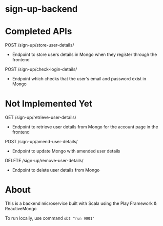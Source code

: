 # sign-up-backend

# Completed APIs
POST /sign-up/store-user-details/
  - Endpoint to store users details in Mongo when they register through the frontend

POST /sign-up/check-login-details/
  - Endpoint which checks that the user's email and password exist in Mongo

# Not Implemented Yet
GET /sign-up/retrieve-user-details/
  - Endpoint to retrieve user details from Mongo for the account page in the frontend
  
POST /sign-up/amend-user-details/
  - Endpoint to update Mongo with amended user details
  
DELETE /sign-up/remove-user-details/
  - Endpoint to delete user details from Mongo

# About
This is a backend microservice built with Scala using the Play Framework & ReactiveMongo

To run locally, use command `sbt "run 9001"`
